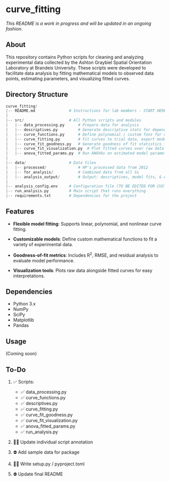 # curve_fitting

_This README is a work in progress and will be updated in an ongoing fashion._

## About

This repository contains Python scripts for cleaning and analyzing experimental
data collected by the Ashton Graybiel Spatial Orientation Laboratory at Brandeis
University. These scripts were developed to facilitate data analysis by fitting
mathematical models to observed data points, estimating parameters, and
visualizing fitted curves.

## Directory Structure

```python
curve_fitting/
|-- README.md               # Instructions for lab members - START HERE!
|
|-- src/                    # All Python scripts and modules
|   |-- data_processing.py      # Prepare data for analysis
|   |-- descriptives.py         # Generate descriptive stats for dependent variables
|   |-- curve_functions.py      # Define polynomial / custom fxns for curve fitting
|   |-- curve_fitting.py        # Fit curves to trial data, export model results
|   |-- curve_fit_goodness.py   # Generate goodness of fit statistics for each model
|   |-- curve_fit_visualization.py  # Plot fitted curves over raw data
|   |-- anova_fitted_params.py  # Run ANOVAs on estimated model parameters
|
|-- data/                   # Data files
|   |-- processed/              # HP's processed data from 2012
|   |-- for_analysis/           # Combined data from all Ss
|   |-- analysis_output/        # Output: descriptives, model fits, & ANOVA results
|
|-- analysis_config.env     # Configuration file (TO BE EDITED FOR CUSTOM ANALYSES)
|-- run_analysis.py         # Main script that runs everything
|-- requirements.txt        # Dependencies for the project

```

## Features

- **Flexible model fitting**: Supports linear, polynomial, and nonlinear curve fitting.

- **Customizable models**: Define custom mathematical functions to fit a variety
of experimental data.

- **Goodness-of-fit metrics**: Includes R<sup>2</sup>, RMSE, and residual
analysis to evaluate model performance.

- **Visualization tools**: Plots raw data alongside fitted curves for easy interpretations.

## Dependencies

- Python 3.x
- NumPy
- SciPy
- Matplotlib
- Pandas

## Usage

(Coming soon)

## To-Do

1. :white_check_mark: Scripts:

    - :white_check_mark: data_processing.py
    - :white_check_mark: curve_functions.py
    - :white_check_mark: descriptives.py
    - :white_check_mark: curve_fitting.py
    - :white_check_mark: curve_fit_goodness.py
    - :white_check_mark: curve_fit_visualization.py
    - :white_check_mark: anova_fitted_params.py
    - :white_check_mark: run_analysis.py

2. :construction_worker_woman: Update individual script annotation
3. :no_entry: Add sample data for package
4. :construction_worker_woman: Write setup.py / pyproject.toml
5. :no_entry: Update final README
